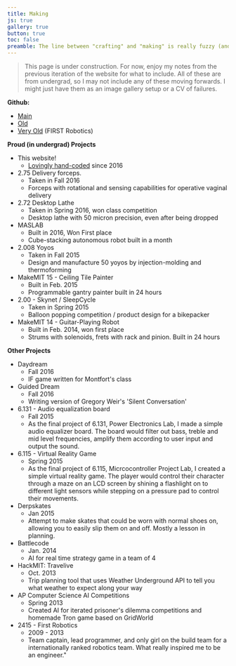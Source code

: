 ```yaml
---
title: Making
js: true
gallery: true
button: true
toc: false
preamble: The line between "crafting" and "making" is really fuzzy (and highly gendered). I tried to split the line as "craft" being the pursuit of aesthetics, while "make" being the pursuit of functionality. In other words, the items in this section were created more to achieve a functional goal or task. <p></p> Most of these stem from class projects, as I've found less enjoyment of making things when my job is also engineering. Perhaps as I shift to a more managerial role, my tinkering tendencies will spring up again!
---
```


> This page is under construction. For now, enjoy my notes from the previous iteration of the website for what to include. All of these are from undergrad, so I may not include any of these moving forwards. I might just have them as an image gallery setup or a CV of failures.

**Github:**
* [Main](https://github.com/ltchin)
* [Old](https://github.com/hm29168)
* [Very Old](https://github.com/wiredcats) (FIRST Robotics)


**Proud (in undergrad) Projects**
* This website!
	* [Lovingly hand-coded](https://github.com/ltchin/ltchin.github.io) since 2016
* 2.75 Delivery forceps. 
	* Taken in Fall 2016
	* Forceps with rotational and sensing capabilities for operative vaginal delivery
* 2.72 Desktop Lathe
	* Taken in Spring 2016, won class competition
	* Desktop lathe with 50 micron precision, even after being dropped
* MASLAB
	* Built in 2016, Won First place
	* Cube-stacking autonomous robot built in a month
* 2.008 Yoyos
	* Taken in Fall 2015
	* Design and manufacture 50 yoyos by injection-molding and thermoforming
* MakeMIT 15 - Ceiling Tile Painter
	* Built in Feb. 2015
	* Programmable gantry painter built in 24 hours
* 2.00 - Skynet / SleepCycle
	* Taken in Spring 2015
	* Balloon popping competition / product design for a bikepacker
* MakeMIT 14 - Guitar-Playing Robot
	* Built in Feb. 2014, won first place
	* Strums with solenoids, frets with rack and pinion. Built in 24 hours

**Other Projects**
* Daydream
	* Fall 2016
	* IF game written for Montfort's class
* Guided Dream
	* Fall 2016
	* Writing version of Gregory Weir's 'Silent Conversation'
* 6.131 - Audio equalization board
	* Fall 2015
	* As the final project of 6.131, Power Electronics Lab, I made a simple audio equalizer board. The board would filter out bass, treble and mid level frequencies, amplify them according to user input and output the sound.
* 6.115 - Virtual Reality Game
	* Spring 2015
	* As the final project of 6.115, Micrcocontroller Project Lab, I created a simple virtual reality game. The player would control their character through a maze on an LCD screen by shining a flashlight on to different light sensors while stepping on a pressure pad to control their movements.
* Derpskates
	* Jan 2015
	* Attempt to make skates that could be worn with normal shoes on, allowing you to easily slip them on and off. Mostly a lesson in planning.
* Battlecode
	* Jan. 2014
	* AI for real time strategy game in a team of 4
* HackMIT: Travelive
	* Oct. 2013
	* Trip planning tool that uses Weather Underground API to tell you what weather to expect along your way
* AP Computer Science AI Competitions
	* Spring 2013
	* Created AI for iterated prisoner's dilemma competitions and homemade Tron game based on GridWorld
* 2415 - First Robotics
	* 2009 - 2013
	* Team captain, lead programmer, and only girl on the build team for a internationally ranked robotics team. What really inspired me to be an engineer."